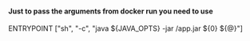 #### Just to pass the arguments from docker run you need to use
 ENTRYPOINT ["sh", "-c", "java ${JAVA_OPTS} -jar /app.jar ${0} ${@}"]

